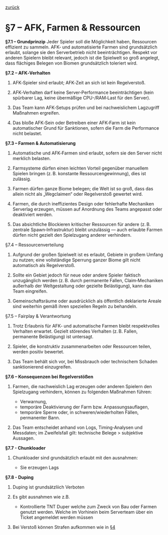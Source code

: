 [zurück](../Regeln-Link.md)

# §7 – AFK, Farmen & Ressourcen 

**§7.1 – Grundprinzip**
Jeder Spieler soll die Möglichkeit haben, Ressourcen effizient zu sammeln. AFK‑ und automatisierte Farmen sind grundsätzlich erlaubt, solange sie den Serverbetrieb nicht beeinträchtigen. Respekt vor anderen Spielern bleibt relevant, jedoch ist die Spielwelt so groß angelegt, dass flächiges Belegen von Biomen grundsätzlich toleriert wird.

**§7.2 – AFK‑Verhalten**

1. AFK‑Spieler sind erlaubt; AFK‑Zeit an sich ist kein Regelverstoß.

2. AFK‑Verhalten darf keine Server‑Performance beeinträchtigen (kein spürbarer Lag, keine übermäßige CPU-/RAM‑Last für den Server).

3. Das Team kann AFK‑Setups prüfen und bei nachweislichem Lagzugriff Maßnahmen ergreifen.

4. Das bloße AFK‑Sein oder Betreiben einer AFK‑Farm ist kein automatischer Grund für Sanktionen, sofern die Farm die Performance nicht belastet.

**§7.3 – Farmen & Automatisierung**

1. Automatische und AFK‑Farmen sind erlaubt, sofern sie den Server nicht merklich belasten.

2. Farmsysteme dürfen einen leichten Vorteil gegenüber manuellem Spielen bringen (z. B. konstante Ressourcengewinnung), dies ist zulässig.

3. Farmen dürfen ganze Biome belegen; die Welt ist so groß, dass das allein nicht als „Wegclaimen“ oder Regelverstoß gewertet wird.

4. Farmen, die durch ineffizientes Design oder fehlerhafte Mechaniken Serverlag erzeugen, müssen auf Anordnung des Teams angepasst oder deaktiviert werden.

4. Das absichtliche Blockieren kritischer Ressourcen für andere (z. B. zentrale Spawn‑Infrastruktur) bleibt unzulässig — auch erlaubte Farmen dürfen nicht gezielt den Spielzugang anderer verhindern.

§7.4 – Ressourcenverteilung

1. Aufgrund der großen Spielwelt ist es erlaubt, Gebiete in großem Umfang zu nutzen; eine vollständige Sperrung ganzer Biome gilt nicht automatisch als Regelverstoß.

2. Sollte ein Gebiet jedoch für neue oder andere Spieler faktisch unzugänglich werden (z. B. durch permanente Fallen, Claim‑Mechaniken außerhalb der Weltgestaltung oder gezielte Belästigung), kann das Team eingreifen.

3. Gemeinschaftsräume oder ausdrücklich als öffentlich deklarierte Areale sind weiterhin gemäß ihren speziellen Regeln zu behandeln.

§7.5 – Fairplay & Verantwortung

1. Trotz Erlaubnis für AFK‑ und automatische Farmen bleibt respektvolles Verhalten erwartet. Gezielt störendes Verhalten (z. B. Fallen, permanente Belästigung) ist untersagt.

2. Spieler, die konstruktiv zusammenarbeiten oder Ressourcen teilen, werden positiv bewertet.

3. Das Team behält sich vor, bei Missbrauch oder technischem Schaden sanktionierend einzugreifen.

**§7.6 – Konsequenzen bei Regelverstößen**

1. Farmen, die nachweislich Lag erzeugen oder anderen Spielern den Spielzugang verhindern, können zu folgenden Maßnahmen führen:
	- Verwarnung,
	- temporäre Deaktivierung der Farm bzw. Anpassungsauflagen,
	- temporäre Sperre oder, in schweren/wiederholten Fällen, permanenter Bann.

2. Das Team entscheidet anhand von Logs, Timing‑Analysen und Messdaten; im Zweifelsfall gilt: technische Belege > subjektive Aussagen.

**§7.7 - Chunkloader**

1. Chunkloader sind grundsätzlich erlaubt mit den ausnahmen:

	- Sie erzeugen Lags

**§7.8 - Duping**

1. Duping ist grundsätzliich Verboten

2. Es gibt ausnahmen wie z.B. 
	- Kontrollierte TNT Duper welche zum Zweck von Bau oder Farmen genutzt werden. Welche im Vorhinein beim Serverteam über ein Ticket angemeldet werden müssen

3. Bei Verstoß können Strafen aufkommen wie in [§4](4-Hacking-Modifikationen-Clients.md)

